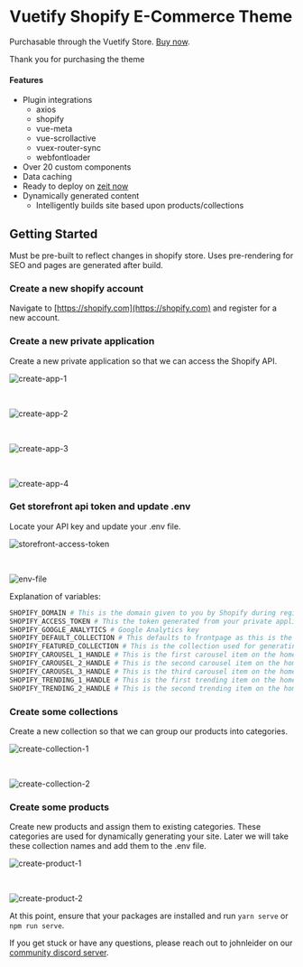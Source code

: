 # Vuetify Shopify E-Commerce Theme
Purchasable through the Vuetify Store. [Buy now](https://store.vuetifyjs.com/product/shopify-e-commerce-theme).

Thank you for purchasing the theme

#### Features
* Plugin integrations
  * axios
  * shopify
  * vue-meta
  * vue-scrollactive
  * vuex-router-sync
  * webfontloader
* Over 20 custom components
* Data caching
* Ready to deploy on [zeit now](https://zeit.co)
* Dynamically generated content
  * Intelligently builds site based upon products/collections

## Getting Started
Must be pre-built to reflect changes in shopify store. Uses pre-rendering for SEO and pages are generated after build.

### Create a new shopify account
Navigate to [https://shopify.com](https://shopify.com) and register for a new account.

### Create a new private application
Create a new private application so that we can access the Shopify API.

![create-app-1](/assets/create-app-1.png?raw=true)

<br>

![create-app-2](/assets/create-app-2.png?raw=true)

<br>

![create-app-3](/assets/create-app-3.png?raw=true)

<br>

![create-app-4](/assets/create-app-4.png?raw=true)

### Get storefront api token and update .env
Locate your API key and update your .env file.

![storefront-access-token](/assets/storefront-access-token.png?raw=true)

<br>

![env-file](/assets/env-file.png?raw=true)

Explanation of variables:

```bash
SHOPIFY_DOMAIN # This is the domain given to you by Shopify during registration
SHOPIFY_ACCESS_TOKEN # This the token generated from your private application
SHOPIFY_GOOGLE_ANALYTICS # Google Analytics key
SHOPIFY_DEFAULT_COLLECTION # This defaults to frontpage as this is the default collection of Shopify
SHOPIFY_FEATURED_COLLECTION # This is the collection used for generating featured sliders
SHOPIFY_CAROUSEL_1_HANDLE # This is the first carousel item on the home page
SHOPIFY_CAROUSEL_2_HANDLE # This is the second carousel item on the home page
SHOPIFY_CAROUSEL_3_HANDLE # This is the third carousel item on the home page
SHOPIFY_TRENDING_1_HANDLE # This is the first trending item on the home page
SHOPIFY_TRENDING_2_HANDLE # This is the second trending item on the home page
```

### Create some collections

Create a new collection so that we can group our products into categories.

![create-collection-1](/assets/create-collection-1.png?raw=true)

<br>

![create-collection-2](/assets/create-collection-2.png?raw=true)

### Create some products

Create new products and assign them to existing categories. These categories are used for dynamically generating your site. Later we will take these collection names and add them to the .env file.

![create-product-1](/assets/create-product-1.png?raw=true)

<br>

![create-product-2](/assets/create-product-2.png?raw=true)

At this point, ensure that your packages are installed and run `yarn serve` or `npm run serve`.

If you get stuck or have any questions, please reach out to johnleider on our [community discord server](https://discord.gg/w2qKXtD).


